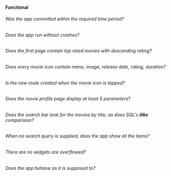 #### Functional

###### Was the app committed within the required time period?

###### Does the app run without crashes?

###### Does the first page contain top rated movies with descending rating?

###### Does every movie icon contain name, image, release date, rating, duration?

###### Is the new route created when the movie icon is tapped?
    
###### Does the movie profile page display at least 5 parameters?
    
###### Does the search bar look for the movies by title, as does SQL's ***ilike*** comparision?
    
###### When no search query is supplied, does the app show all the items?

###### There are no widgets are overflowed?

###### Does the app behave as it is supposed to?